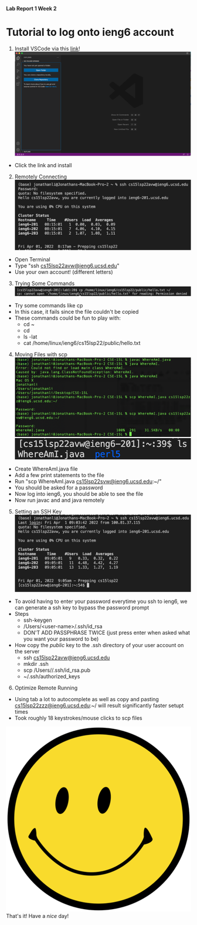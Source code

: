**Lab Report 1 Week 2**

# Tutorial to log onto ieng6 account
1. Install VSCode via this [link](https://code.visualstudio.com/)!
![VS Code](/Images/SS_VSCode.png)  
- Click the link and install

2. Remotely Connecting
![Remote Connection](/Images/SS_RemoteConnection.png)
- Open Terminal
- Type "ssh cs15lsp22avw@ieng6.ucsd.edu"
- Use your own account! (different letters)

3. Trying Some Commands
![Trying Commands](/Images/SS_Commands.png)
- Try some commands like cp
- In this case, it fails since the file couldn't be copied
- These commands could be fun to play with:
    - cd ~
    - cd
    - ls -lat
    - cat /home/linux/ieng6/cs15lsp22/public/hello.txt

4. Moving Files with scp
![Using scp](/Images/SS_scp.png)
![Moving files](/Images/SS_moveFiles.png)
- Create WhereAmI.java file
- Add a few print statements to the file
- Run "scp WhereAmI.java cs15lsp22svw@ieng6.ucsd.edu:~/"
- You should be asked for a password
- Now log into ieng6, you should be able to see the file
- Now run javac and and java remotely

5. Setting an SSH Key
![Generating SSH Key](/Images/SS_sshKey.png)
- To avoid having to enter your password everytime you ssh to ieng6, we can generate a ssh key to bypass the password prompt
- Steps
    - ssh-keygen
    - /Users/\<user-name\>/.ssh/id_rsa
    - DON'T ADD PASSPHRASE TWICE (just press enter when asked what you want your password to be)
- How copy the _public_ key to the .ssh directory of your user account on the server
    - ssh cs15lsp22avw@ieng6.ucsd.edu
    - mkdir .ssh
    - scp /Users/<user-name>/.ssh/id_rsa.pub 
    - ~/.ssh/authorized_keys
6. Optimize Remote Running

- Using tab a lot to autocomplete as well as copy and pasting cs15lsp22zzz@ieng6.ucsd.edu:~/ will result significantly faster setupt times
- Took roughly 18 keystrokes/mouse clicks to scp files

![Happy Face](/Images/happyface.png)
That's it! Have a _nice_ day!  
